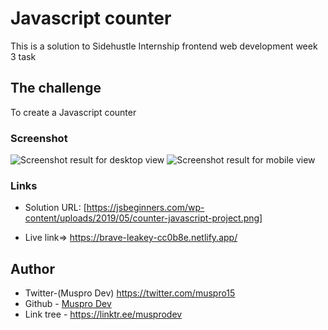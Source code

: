 # Javascript counter

This is a solution to Sidehustle Internship frontend web development week 3 task


## The challenge

To create a Javascript counter

### Screenshot

![Screenshot result for desktop view](images/Js-counter-desktop-view.png)
![Screenshot result for mobile view](images/Js-counter-mobile-view.png)

### Links
- Solution URL: [https://jsbeginners.com/wp-content/uploads/2019/05/counter-javascript-project.png]

- Live link=> https://brave-leakey-cc0b8e.netlify.app/

## Author

- Twitter-(Muspro Dev) https://twitter.com/muspro15
- Github - [Muspro Dev](https://github.com/Musprodev)
- Link tree - https://linktr.ee/musprodev
